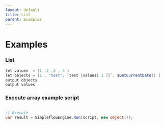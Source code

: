 ```yaml
---
layout: default
title: List
parent: Examples
---
```


# Examples


### List

```csharp
let values  = [1 ,2 ,3 , 4 ]
let objects = [1 , "test", `test {values[ 1 ]}`, $GetCurrentDate() ]
output objects
output values
```
### Execute array example script
```csharp

// Execute 
var result = SimpleflowEngine.Run(script, new object());
```

